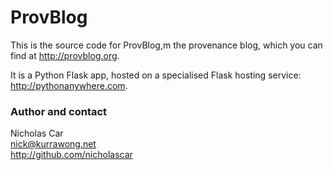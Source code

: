 # ProvBlog

This is the source code for ProvBlog,m the provenance blog, which you can find at http://provblog.org. 

It is a Python Flask app, hosted on a specialised Flask hosting service: http://pythonanywhere.com. 

### Author and contact

Nicholas Car  
nick@kurrawong.net  
http://github.com/nicholascar  
